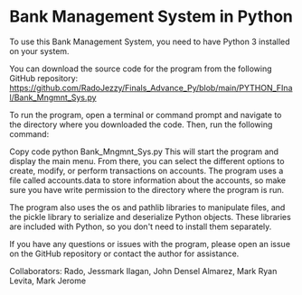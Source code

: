 # Bank Management System in Python

To use this Bank Management System, you need to have Python 3 installed on your system.

You can download the source code for the program from the following GitHub repository: https://github.com/RadoJezzy/Finals_Advance_Py/blob/main/PYTHON_FInal/Bank_Mngmnt_Sys.py

To run the program, open a terminal or command prompt and navigate to the directory where you downloaded the code. Then, run the following command:

Copy code
python Bank_Mngmnt_Sys.py
This will start the program and display the main menu. From there, you can select the different options to create, modify, or perform transactions on accounts. The program uses a file called accounts.data to store information about the accounts, so make sure you have write permission to the directory where the program is run.

The program also uses the os and pathlib libraries to manipulate files, and the pickle library to serialize and deserialize Python objects. These libraries are included with Python, so you don't need to install them separately.

If you have any questions or issues with the program, please open an issue on the GitHub repository or contact the author for assistance.

Collaborators:
Rado, Jessmark
Ilagan, John Densel 
Almarez, Mark Ryan
Levita, Mark Jerome

